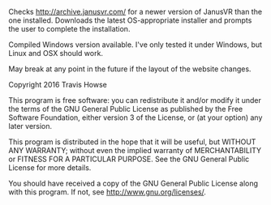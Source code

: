 Checks http://archive.janusvr.com/ for a newer version of JanusVR than the one installed.
Downloads the latest OS-appropriate installer and prompts the user to complete the installation.

Compiled Windows version available. I've only tested it under Windows, but Linux and OSX should work.

May break at any point in the future if the layout of the website changes.

Copyright 2016 Travis Howse

This program is free software: you can redistribute it and/or modify
 it under the terms of the GNU General Public License as published by
 the Free Software Foundation, either version 3 of the License, or
 (at your option) any later version.

This program is distributed in the hope that it will be useful,
 but WITHOUT ANY WARRANTY; without even the implied warranty of
 MERCHANTABILITY or FITNESS FOR A PARTICULAR PURPOSE.  See the
 GNU General Public License for more details.

You should have received a copy of the GNU General Public License
 along with this program.  If not, see <http://www.gnu.org/licenses/>.